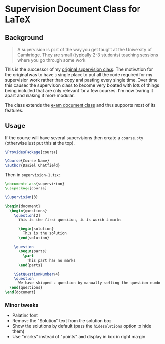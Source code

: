 # Supervision Document Class for LaTeX

## Background

> A supervision is part of the way you get taught at the University of Cambridge. They are small (typically 2-3 students) teaching sessions where you go through some work

This is the successor of my [original supervision class][1]. The motivation for the original was to have a single place to put all the code required for my supervision work rather than copy and pasting every single time. Over time this caused the supervision class to become very bloated with lots of things being included that are only relevant for a few courses. I'm now tearing it apart and making it more modular.


The class extends the [exam document class][2] and thus supports most of its features.

## Usage

If the course will have several supervisions then create a `course.sty` (otherwise just put this at the top).

```latex
\ProvidesPackage{course}

\Course{Course Name}
\author{Daniel Chatfield}
```

Then in `supervision-1.tex`:

```latex
\documentclass{supervision}
\usepackage{course}

\Supervision{3}

\begin{document}
  \begin{questions}
    \question[2]
      This is the first question, it is worth 2 marks

      \begin{solution}
        This is the solution
      \end{solution}

    \question
      \begin{parts}
        \part
          This part has no marks
      \end{parts}

    \SetQuestionNumber{4}
    \question
      We have skipped a question by manually setting the question number
  \end{questions}
\end{document}
```

### Minor tweaks

 - Palatino font
 - Remove the "Solution" text from the solution box
 - Show the solutions by default (pass the `hidesolutions` option to hide them)
 - Use "marks" instead of "points" and display in box in right margin


[1]: https://github.com/danielchatfield/latex-stuff/blob/master/supervision/supervision.cls

[2]: http://www-math.mit.edu/~psh/exam/examdoc.pdf
